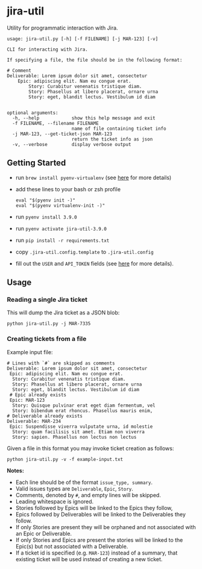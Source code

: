 # jira-util

Utility for programmatic interaction with Jira.

```shell
usage: jira-util.py [-h] [-f FILENAME] [-j MAR-123] [-v]

CLI for interacting with Jira.

If specifying a file, the file should be in the following format:

# Comment
Deliverable: Lorem ipsum dolor sit amet, consectetur
    Epic: adipiscing elit. Nam eu congue erat.
        Story: Curabitur venenatis tristique diam.
        Story: Phasellus at libero placerat, ornare urna
        Story: eget, blandit lectus. Vestibulum id diam


optional arguments:
  -h, --help            show this help message and exit
  -f FILENAME, --filename FILENAME
                        name of file containing ticket info
  -j MAR-123, --get-ticket-json MAR-123
                        return the ticket info as json
  -v, --verbose         display verbose output
```

## Getting Started

- run `brew install pyenv-virtualenv` (see
  [here](https://github.com/pyenv/pyenv-virtualenv#installing-with-homebrew-for-macos-users)
  for more details)
- add these lines to your bash or zsh profile

  ```shell
  eval "$(pyenv init -)"
  eval "$(pyenv virtualenv-init -)"
  ```

- run `pyenv install 3.9.0`
- run `pyenv activate jira-util-3.9.0`
- run `pip install -r requirements.txt`
- copy `.jira-util.config.template` to `.jira-util.config`
- fill out the `USER` and `API_TOKEN` fields (see
  [here](https://support.atlassian.com/atlassian-account/docs/manage-api-tokens-for-your-atlassian-account/)
  for more details).

## Usage

### Reading a single Jira ticket

This will dump the Jira ticket as a JSON blob:

```shell
python jira-util.py -j MAR-7335
```

### Creating tickets from a file

Example input file:

```text
# Lines with `#` are skipped as comments
Deliverable: Lorem ipsum dolor sit amet, consectetur
 Epic: adipiscing elit. Nam eu congue erat.
  Story: Curabitur venenatis tristique diam.
  Story: Phasellus at libero placerat, ornare urna
  Story: eget, blandit lectus. Vestibulum id diam
 # Epic already exists
 Epic: MAR-123
  Story: Quisque pulvinar erat eget diam fermentum, vel
  Story: bibendum erat rhoncus. Phasellus mauris enim,
# Deliverable already exists
Deliverable: MAR-234
 Epic: Suspendisse viverra vulputate urna, id molestie
  Story: quam facilisis sit amet. Etiam non viverra
  Story: sapien. Phasellus non lectus non lectus
```

Given a file in this format you may invoke ticket creation as follows:

```shell
python jira-util.py -v -f example-input.txt
```

**Notes:**

- Each line should be of the format `issue_type, summary`.
- Valid issues types are `Deliverable`, `Epic`, `Story`.
- Comments, denoted by `#`, and empty lines will be skipped.
- Leading whitespace is ignored.
- Stories followed by Epics will be linked to the Epics they follow,
- Epics followed by Deliverables will be linked to the Deliverables they follow.
- If only Stories are present they will be orphaned and not associated with an Epic or Deliverable.
- If only Stories and Epics are present the stories will be linked to the Epic(s) but not associated with a
  Deliverable.
- If a ticket id is specified (e.g. `MAR-123`) instead of a summary, that existing ticket will be used instead
  of creating a new ticket.
